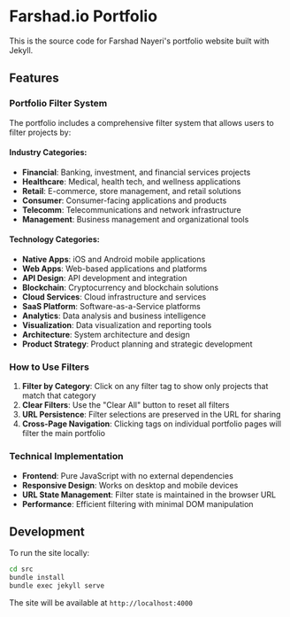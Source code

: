 # Farshad.io Portfolio

This is the source code for Farshad Nayeri's portfolio website built with Jekyll.

## Features

### Portfolio Filter System

The portfolio includes a comprehensive filter system that allows users to filter projects by:

#### Industry Categories:
- **Financial**: Banking, investment, and financial services projects
- **Healthcare**: Medical, health tech, and wellness applications
- **Retail**: E-commerce, store management, and retail solutions
- **Consumer**: Consumer-facing applications and products
- **Telecomm**: Telecommunications and network infrastructure
- **Management**: Business management and organizational tools

#### Technology Categories:
- **Native Apps**: iOS and Android mobile applications
- **Web Apps**: Web-based applications and platforms
- **API Design**: API development and integration
- **Blockchain**: Cryptocurrency and blockchain solutions
- **Cloud Services**: Cloud infrastructure and services
- **SaaS Platform**: Software-as-a-Service platforms
- **Analytics**: Data analysis and business intelligence
- **Visualization**: Data visualization and reporting tools
- **Architecture**: System architecture and design
- **Product Strategy**: Product planning and strategic development

### How to Use Filters

1. **Filter by Category**: Click on any filter tag to show only projects that match that category
2. **Clear Filters**: Use the "Clear All" button to reset all filters
3. **URL Persistence**: Filter selections are preserved in the URL for sharing
4. **Cross-Page Navigation**: Clicking tags on individual portfolio pages will filter the main portfolio

### Technical Implementation

- **Frontend**: Pure JavaScript with no external dependencies
- **Responsive Design**: Works on desktop and mobile devices
- **URL State Management**: Filter state is maintained in the browser URL
- **Performance**: Efficient filtering with minimal DOM manipulation

## Development

To run the site locally:

```bash
cd src
bundle install
bundle exec jekyll serve
```

The site will be available at `http://localhost:4000`
